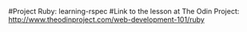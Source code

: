 #Project Ruby: learning-rspec
#Link to the lesson at The Odin Project: http://www.theodinproject.com/web-development-101/ruby